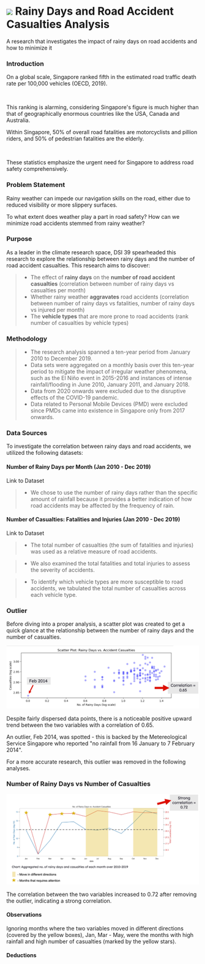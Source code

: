 # ![](https://ga-dash.s3.amazonaws.com/production/assets/logo-9f88ae6c9c3871690e33280fcf557f33.png) Rainy Days and Road Accident Casualties Analysis

A research that investigates the impact of rainy days on road accidents and how to minimize it

### Introduction

On a global scale, Singapore ranked fifth in the estimated road traffic death rate per 100,000 vehicles (OECD, 2019). 

<img source= "Images/global_stats.jpg">

This ranking is alarming, considering Singapore's figure is much higher than that of geographically enormous countries like the USA, Canada and Australia. 

Within Singapore, 50% of overall road fatalities are motorcyclists and pillion riders, and 50% of pedestrian fatalities are the elderly. 

<img source= "Images/national_stats.jpg">

These statistics emphasize the urgent need for Singapore to address road safety comprehensively.


### Problem Statement

Rainy weather can impede our navigation skills on the road, either due to reduced visibility or more slippery surfaces. 

To what extent does weather play a part in road safety? How can we minimize road accidents stemmed from rainy weather?

### Purpose

As a leader in the climate research space, DSI 39 spearheaded this research to explore the relationship between rainy days and the number of road accident casualties. This research aims to discover:

> * The effect of **rainy days** on the **number of road accident casualties** (correlation between number of rainy days vs casualties per month)
> * Whether rainy weather **aggravates** road accidents (correlation between number of rainy days vs fatalities, number of rainy days vs injured per month)
> * The **vehicle types** that are more prone to road accidents (rank number of casualties by vehicle types)

### Methodology

> * The research analysis spanned a ten-year period from January 2010 to December 2019.
> * Data sets were aggregated on a monthly basis over this ten-year period to mitigate the impact of irregular weather phenomena, such as the El Niño event in 2015-2016 and instances of intense rainfall/flooding in June 2010, January 2011, and January 2018.
> * Data from 2020 onwards were excluded due to the disruptive effects of the COVID-19 pandemic.
> * Data related to Personal Mobile Devices (PMD) were excluded since PMDs came into existence in Singapore only from 2017 onwards.

### Data Sources
To investigate the correlation between rainy days and road accidents, we utilized the following datasets:

#### Number of Rainy Days per Month (Jan 2010 - Dec 2019)

Link to Dataset
> * We chose to use the number of rainy days rather than the specific amount of rainfall because it provides a better indication of how road accidents may be affected by the frequency of rain.

#### Number of Casualties: Fatalities and Injuries (Jan 2010 - Dec 2019)

Link to Dataset

> * The total number of casualties (the sum of fatalities and injuries) was used as a relative measure of road accidents.

> * We also examined the total fatalities and total injuries to assess the severity of accidents.

> * To identify which vehicle types are more susceptible to road accidents, we tabulated the total number of casualties across each vehicle type.

### Outlier

Before diving into a proper analysis, a scatter plot was created to get a quick glance at the relationship between the number of rainy days and the number of casualties.

<img src= "Images/outlier.jpg">

Despite fairly dispersed data points, there is a noticeable positive upward trend between the two variables with a correlation of 0.65. 

An outlier, Feb 2014, was spotted - this is backed by the Metereological Service Singapore who reported "no rainfall from 16 January to 7 February 2014".

For a more accurate research, this outlier was removed in the following analyses.

### Number of Rainy Days vs Number of Casualties

<img src= "Images/rainydays_vs_casualties.jpg">

The correlation between the two variables increased to 0.72 after removing the outlier, indicating a strong correlation. 

#### Observations

Ignoring months where the two variables moved in different directions (covered by the yellow boxes), Jan, Mar - May, were the months with high rainfall and high number of casualties (marked by the yellow stars). 

#### Deductions

